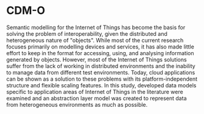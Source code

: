 # CDM-O

  Semantic modelling for the Internet of Things has become the basis for solving the problem of interoperability, given the distributed and heterogeneous nature of "objects". While most of the current research focuses primarily on modelling devices and services, it has also made little effort to keep in the format for accessing, using, and analysing information generated by objects. However, most of the Internet of Things solutions suffer from the lack of working in distributed environments and the inability to manage data from different test environments. Today, cloud applications can be shown as a solution to these problems with its platform-independent structure and flexible scaling features. In this study, developed data models specific to application areas of Internet of Things in the literature were examined and an abstraction layer model was created to represent data from heterogeneous environments as much as possible.

